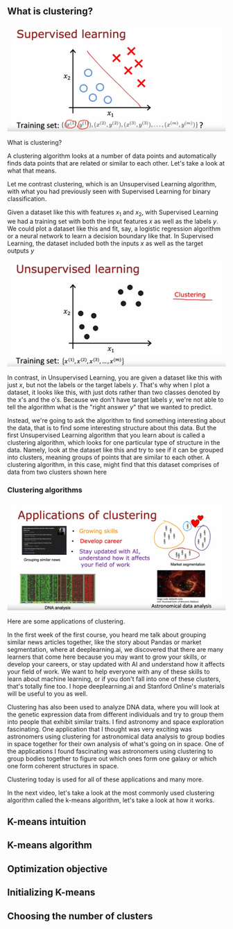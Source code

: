 ## What is clustering?

![alt text](./img/image1.png)

What is clustering? 

A clustering algorithm looks at a number of data points and automatically finds data points that are related or similar to each other. Let's take a look at what that means. 

Let me contrast clustering, which is an Unsupervised Learning algorithm, with what you had previously seen with Supervised Learning for binary classification. 

Given a dataset like this with features $x_1$ and $x_2$, with Supervised Learning we had a training set with both the input features $x$ as well as the labels $y$. We could plot a dataset like this and fit, say, a logistic regression algorithm or a neural network to learn a decision boundary like that. In Supervised Learning, the dataset included both the inputs $x$ as well as the target outputs $y$

![alt text](./img/image2.png)

In contrast, in Unsupervised Learning, you are given a dataset like this with just $x$, but not the labels or the target labels $y$. That's why when I plot a dataset, it looks like this, with just dots rather than two classes denoted by the x's and the o's. Because we don't have target labels $y$, we're not able to tell the algorithm what is the "right answer $y$" that we wanted to predict. 

Instead, we're going to ask the algorithm to find something interesting about the data, that is to find some interesting structure about this data. But the first Unsupervised Learning algorithm that you learn about is called a clustering algorithm, which looks for one particular type of structure in the data. Namely, look at the dataset like this and try to see if it can be grouped into clusters, meaning groups of points that are similar to each other. A clustering algorithm, in this case, might find that this dataset comprises of data from two clusters shown here

### Clustering algorithms

![alt text](./img/image3.png)

Here are some applications of clustering. 

In the first week of the first course, you heard me talk about grouping similar news articles together, like the story about Pandas or market segmentation, where at deeplearning.ai, we discovered that there are many learners that come here because you may want to grow your skills, or develop your careers, or stay updated with AI and understand how it affects your field of work. We want to help everyone with any of these skills to learn about machine learning, or if you don't fall into one of these clusters, that's totally fine too. I hope deeplearning.ai and Stanford Online's materials will be useful to you as well. 

Clustering has also been used to analyze DNA data, where you will look at the genetic expression data from different individuals and try to group them into people that exhibit similar traits. I find astronomy and space exploration fascinating. One application that I thought was very exciting was astronomers using clustering for astronomical data analysis to group bodies in space together for their own analysis of what's going on in space. One of the applications I found fascinating was astronomers using clustering to group bodies together to figure out which ones form one galaxy or which one form coherent structures in space. 

Clustering today is used for all of these applications and many more. 

In the next video, let's take a look at the most commonly used clustering algorithm called the k-means algorithm, let's take a look at how it works.

## K-means intuition

## K-means algorithm

## Optimization objective

## Initializing K-means

## Choosing the number of clusters